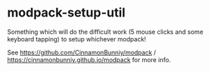 # modpack-setup-util

Something which will do the difficult work (5 mouse clicks and some keyboard tapping) to setup whichever modpack!

See <https://github.com/CinnamonBunniy/modpack> / <https://cinnamonbunniy.github.io/modpack> for more info.